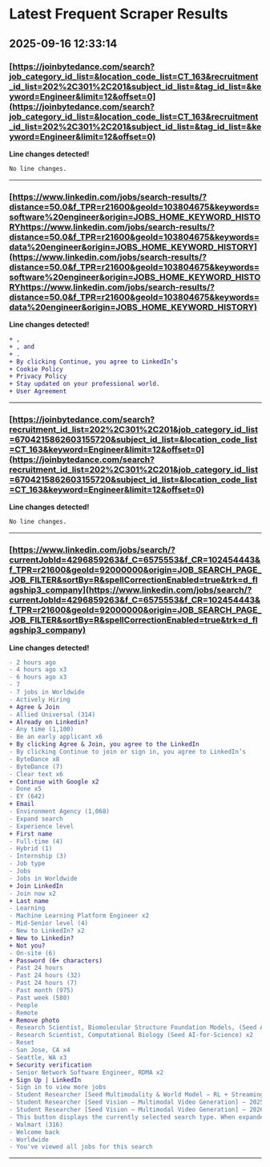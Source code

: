 # Latest Frequent Scraper Results

## 2025-09-16 12:33:14

### [https://joinbytedance.com/search?job_category_id_list=&location_code_list=CT_163&recruitment_id_list=202%2C301%2C201&subject_id_list=&tag_id_list=&keyword=Engineer&limit=12&offset=0](https://joinbytedance.com/search?job_category_id_list=&location_code_list=CT_163&recruitment_id_list=202%2C301%2C201&subject_id_list=&tag_id_list=&keyword=Engineer&limit=12&offset=0)

**Line changes detected!**

```diff
No line changes.
```

---
### [https://www.linkedin.com/jobs/search-results/?distance=50.0&f_TPR=r21600&geoId=103804675&keywords=software%20engineer&origin=JOBS_HOME_KEYWORD_HISTORYhttps://www.linkedin.com/jobs/search-results/?distance=50.0&f_TPR=r21600&geoId=103804675&keywords=data%20engineer&origin=JOBS_HOME_KEYWORD_HISTORY](https://www.linkedin.com/jobs/search-results/?distance=50.0&f_TPR=r21600&geoId=103804675&keywords=software%20engineer&origin=JOBS_HOME_KEYWORD_HISTORYhttps://www.linkedin.com/jobs/search-results/?distance=50.0&f_TPR=r21600&geoId=103804675&keywords=data%20engineer&origin=JOBS_HOME_KEYWORD_HISTORY)

**Line changes detected!**

```diff
+ ,
+ , and
+ .
+ By clicking Continue, you agree to LinkedIn’s
+ Cookie Policy
+ Privacy Policy
+ Stay updated on your professional world.
+ User Agreement
```

---
### [https://joinbytedance.com/search?recruitment_id_list=202%2C301%2C201&job_category_id_list=6704215862603155720&subject_id_list=&location_code_list=CT_163&keyword=Engineer&limit=12&offset=0](https://joinbytedance.com/search?recruitment_id_list=202%2C301%2C201&job_category_id_list=6704215862603155720&subject_id_list=&location_code_list=CT_163&keyword=Engineer&limit=12&offset=0)

**Line changes detected!**

```diff
No line changes.
```

---
### [https://www.linkedin.com/jobs/search/?currentJobId=4296859263&f_C=6575553&f_CR=102454443&f_TPR=r21600&geoId=92000000&origin=JOB_SEARCH_PAGE_JOB_FILTER&sortBy=R&spellCorrectionEnabled=true&trk=d_flagship3_company](https://www.linkedin.com/jobs/search/?currentJobId=4296859263&f_C=6575553&f_CR=102454443&f_TPR=r21600&geoId=92000000&origin=JOB_SEARCH_PAGE_JOB_FILTER&sortBy=R&spellCorrectionEnabled=true&trk=d_flagship3_company)

**Line changes detected!**

```diff
- 2 hours ago
- 4 hours ago x3
- 6 hours ago x3
- 7
- 7 jobs in Worldwide
- Actively Hiring
+ Agree & Join
- Allied Universal (314)
+ Already on Linkedin?
- Any time (1,100)
- Be an early applicant x6
+ By clicking Agree & Join, you agree to the LinkedIn
- By clicking Continue to join or sign in, you agree to LinkedIn’s
- ByteDance x8
- ByteDance (7)
- Clear text x6
+ Continue with Google x2
- Done x5
- EY (642)
+ Email
- Environment Agency (1,068)
- Expand search
- Experience level
+ First name
- Full-time (4)
- Hybrid (1)
- Internship (3)
- Job type
- Jobs
- Jobs in Worldwide
+ Join LinkedIn
- Join now x2
+ Last name
- Learning
- Machine Learning Platform Engineer x2
- Mid-Senior level (4)
- New to LinkedIn? x2
+ New to Linkedin?
+ Not you?
- On-site (6)
+ Password (6+ characters)
- Past 24 hours
- Past 24 hours (32)
- Past 24 hours (7)
- Past month (975)
- Past week (580)
- People
- Remote
+ Remove photo
- Research Scientist, Biomolecular Structure Foundation Models, (Seed AI-for-Science) - 2026 Start (PhD) x2
- Research Scientist, Computational Biology (Seed AI-for-Science) x2
- Reset
- San Jose, CA x4
- Seattle, WA x3
+ Security verification
- Senior Network Software Engineer, RDMA x2
+ Sign Up | LinkedIn
- Sign in to view more jobs
- Student Researcher [Seed Multimodality & World Model – RL + Streaming Video Understanding] – 2026 Start (PhD) x2
- Student Researcher [Seed Vision – Multimodal Video Generation] – 2025 Start (PhD) x2
- Student Researcher [Seed Vision – Multimodal Video Generation] – 2026 Start (PhD) x2
- This button displays the currently selected search type. When expanded it provides a list of search options that will switch the search inputs to match the current selection.
- Walmart (316)
- Welcome back
- Worldwide
- You've viewed all jobs for this search
```

---
